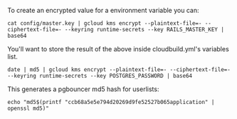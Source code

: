 
To create an encrypted value for a environment variable you can:

    cat config/master.key | gcloud kms encrypt --plaintext-file=- --ciphertext-file=- --keyring runtime-secrets --key RAILS_MASTER_KEY | base64

You'll want to store the result of the above inside cloudbuild.yml's variables list.

    date | md5 | gcloud kms encrypt --plaintext-file=- --ciphertext-file=- --keyring runtime-secrets --key POSTGRES_PASSWORD | base64

This generates a pgbouncer md5 hash for userlists:

    echo "md5$(printf "ccb68a5e5e794d20269d9fe52527b065application" | openssl md5)"
